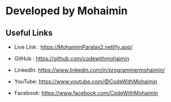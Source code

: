 # Developed by Mohaimin

## Useful Links

- Live Link : https://MohaiminParalax2.netlify.app/

- GitHub : https://github.com/codewithmohaimin
- LinkedIn: https://www.linkedin.com/in/programmermohaimin/
- YouTube: https://www.youtube.com/@CodeWithMohaimin
- Facebook: https://www.facebook.com/CodeWithMohaimin

